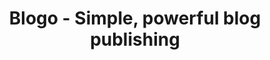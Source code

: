 ---
description: 编辑博客发布到 WordPress，Blogo 和 Medium 上。性冷淡风格。 
layout: post
results:
- artistId: 902111703
  version: '1.0.1'
  primaryGenreName: Productivity
  genreIds:
  - '6007'
  - '6005'
  artworkUrl60: http://is1.mzstatic.com/image/thumb/Purple1/v4/32/a6/36/32a636f7-72f7-9827-3035-bdb0d9f768f2/source/60x60bb.jpg
  minimumOsVersion: '8.4'
  appletvScreenshotUrls: &a []
  sellerName: Blogo Inc.
  supportedDevices:
  - iPad2Wifi
  - iPad23G
  - iPhone4S
  - iPadThirdGen
  - iPadThirdGen4G
  - iPhone5
  - iPodTouchFifthGen
  - iPadFourthGen
  - iPadFourthGen4G
  - iPadMini
  - iPadMini4G
  - iPhone5c
  - iPhone5s
  - iPhone6
  - iPhone6Plus
  - iPodTouchSixthGen
  genres:
  - 效率
  - 社交
  currentVersionReleaseDate: '2016-04-23T01:40:08Z'
  trackName: Blogo - Simple, powerful blog publishing
  isVppDeviceBasedLicensingEnabled: true
  description: "Blogo is a blog publishing app that helps content creators
    to focus on what matters most: publishing the next story.\n\nWe know writing
    is hard, but we firmly believe stories can change the world. So we created
    the simplest, most enjoyable blogging experience we could imagine.\n\nBlogo
    combines simplicity with powerful features and gives you all the tools
    you need to create amazing content from your iPhone, iPad or Mac.\n\nSpread
    the word, change the World.\n\n\n### FEATURES ###\n\nAnywhere, Anytime.
    Always have your blog with you.\n●\tBlogo is available for iPhone, iPad,
    iPod and Mac\n●\tHandoff supported between Apple devices\n●\tRobust \"Offline”
    mode with real preview, perfect for those \"out of the office\" moments\n●\tSmart
    Sync with Evernote (Pro)\n\nBe more focused and productive. Writing was
    never so enjoyable.\n●\tClean, distraction-free interface\n●\tMarkdown
    or visual Rich Text mode\n●\tInline HTML. Perfect for tables, forms and
    HTML embeds\n●\tCode block, supporting all major code languages\n●\tWord
    and characters count with live reading time\n\nBlogging and publishing
    the right way.\n●\tWorks with WordPress.com, self-hosted WordPress 3.4+,
    Medium and Blogger\n●\tList, edit and update existing or new posts, pages
    or drafts\n●\tManage multiple blogs at the same time (Pro)\n●\tModerate
    and reply to comments (Pro)\n●\tSupport for custom fields (Pro)\n●\tCustomize
    slugs, comments and pingback settings for each post\n\nBuilt-in Image
    Editor: Image editing and handling made easy.\n●\tCrop, resize and set
    aspect ratio of your images\n●\tAdjust brightness, contrast and color
    temperature\n●\tEasy Instagram-esque filters such as B&W, Sepia and Vintage\n●\tSet
    a \"Featured Image” with 1-click (WordPress only)\n●\tAdd alt text, caption
    and tooltip information\n\nLive Preview: The only blog editor that smartly
    recognizes your theme.\n●\tLive preview always shows exactly how your
    post will look before publishing\n●\tWorks even when you are in \"Offline
    Mode\"\n●\tWhat you see is what you post. Stop the rework.\n\nSend to
    Blogo share extension: An incredibly easy way of adding content to your
    post.\n●\tSend videos, images, links, pages and quotes from any app with
    one click\n●\tWorks with Youtube, Vimeo, Flickr, Instagram, Twitter, Imgur,
    Getty Images, SoundCloud, Vine and more!\n●\tSimply select Send to Blogo
    from your iOS share extension list\n\nKeep your blog content organized.\n●\tSchedule
    posts\n●\tCategories and tags management panel\n●\tComplete post list
    with integrated search and filters\n●\tTap and hold a post for contextual
    menu\n\niPad Pro Enhanced. A huge boost to your productivity.\n●\tA beautifully
    detailed interface, designed and polished for iPad Pro.\n●\tSplit View
    allows you to use Blogo in multi-tasking with any other app, side by side.\n●\tSmart
    Keyboard will put useful QuickType features and shortcuts at your fingertips.\n\nExtras\n●\tCustomizable
    preferences to fit your blogging workflow\n●\tIntegrated with Notification
    Center\n\nAnd so much more. Blogo is simplicity with power.\n\nBlogo Pro\n•\tAdd
    as many blogs as you want\n•\tSmart Sync your drafts with Evernote\n•\tModerate
    and Reply blog comments\n•\tCustom fields management\n•\tSocial Mirrors\n•\tPrices:
    $9.99 monthly, $69.99 annually\n\nPrice may vary by location. Subscriptions
    will be charged to your credit card through your iTunes account. Your
    subscription will automatically renew unless canceled at least 24 hours
    before the end of the current period. You will not be able to cancel the
    subscription once activated. Manage your subscriptions in Account Settings
    after purchase.\n\n\n### WORLD-CLASS SUPPORT & FEEDBACK ###\nWe are recognized
    for our support and dedication to our customers' success. Please get in
    touch personally with us on Twitter or visit the blog for the latest news:\n\nSupport:
    http://help.getblogo.com\nBlog: http://www.getblogo.com/blog/\nTwitter:
    http://twitter.com/getblogo\n\nCompatibility\nBlogo supports WordPress.com,
    self-hosted WordPress 3.4+, Medium and Blogger"
  price: 0
  trackId: 977160124
  releaseDate: '2016-04-13T22:58:33Z'
  advisories: *a
  screenshotUrls:
  - http://a1.mzstatic.com/us/r30/Purple49/v4/39/36/77/39367740-b3ce-64fa-720e-a9c36311dec6/screen1136x1136.jpeg
  - http://a1.mzstatic.com/us/r30/Purple49/v4/06/37/b2/0637b29d-1ab4-7707-8fc5-410740dc140d/screen1136x1136.jpeg
  - http://a4.mzstatic.com/us/r30/Purple49/v4/ac/57/88/ac578854-bf2b-c0bf-be62-d44ce6a03a8a/screen1136x1136.jpeg
  - http://a2.mzstatic.com/us/r30/Purple49/v4/b3/fd/36/b3fd36d9-a451-b083-3989-c1a5d2ae5431/screen1136x1136.jpeg
  - http://a3.mzstatic.com/us/r30/Purple49/v4/d7/4f/3d/d74f3d4f-eccd-839d-e557-6c046fa7fe4d/screen1136x1136.jpeg
  artistViewUrl: https://itunes.apple.com/cn/developer/blogo-inc/id902111703?uo=4
  primaryGenreId: 6007
  kind: software
  fileSizeBytes: '18445093'
  sellerUrl: http://www.getblogo.com
  trackContentRating: 4+
  bundleId: com.Blogo.ios
  contentAdvisoryRating: 4+
  trackCensoredName: Blogo - Simple, powerful blog publishing
  isGameCenterEnabled: false
  artistName: Blogo, Inc
  languageCodesISO2A:
  - EN
  - PT
  releaseNotes: '### Welcome to Blogo iOS Release Notes! o/

    Hey there! Brand new release for the smartest writers in the World! We
    worked really hard to fix all bugs sent through our support channels and
    now we want some love from you. Look at your device and say "thank you
    guys"... Louder... Ok, now we hear you. :-)


    ### Bug Fixes and Improvements

    - Blogger wasn''t working at all. No more white screen when adding a Blogger
    blog. Thanks for the feedback Daud, SDeeJ and Dougrogers!

    - Fixed a crash caused by concurrent database access.  Yeah, really.

    - Fixed a crash that may have affected posts actions like sync, update,
    and delete. Sorry for that.

    - Paste on iPad PRO doesn''t close the editor anymore.

    - No more "Empty Posts" on the post list.

    - If you change your password on WordPress, Blogo will be more polite
    and ask you for the new password (error 403).

    - Changing blog alias wasn''t working very well. It''s all right now.

    - Post created after first preview is properly deleted. No more laziness
    here.


    ### Recent feedbacks and reviews

    Thank you so much for all reviews, tweets and emails. Even the critical
    ones. You are making us build an AMAZING product, really.


    We hope you all like it! If you have any question or just want to share
    your thoughts about Blogo drop us a line at support@getblogo.com or @getblogo
    on twitter. Say that you read our release notes and we''ll surprise you!
    :)'
  features:
  - iosUniversal
  wrapperType: software
  artworkUrl512: http://is1.mzstatic.com/image/thumb/Purple1/v4/32/a6/36/32a636f7-72f7-9827-3035-bdb0d9f768f2/source/512x512bb.jpg
  artworkUrl100: http://is1.mzstatic.com/image/thumb/Purple1/v4/32/a6/36/32a636f7-72f7-9827-3035-bdb0d9f768f2/source/100x100bb.jpg
  trackViewUrl: https://geo.itunes.apple.com/cn/app/blogo-simple-powerful-blog/id977160124?mt=8&uo=4
  formattedPrice: 免费
  currency: CNY
  ipadScreenshotUrls:
  - http://a2.mzstatic.com/us/r30/Purple49/v4/85/08/6b/85086bfa-f569-69ab-c942-ec7c149b5f3a/screen480x480.jpeg
  - http://a3.mzstatic.com/us/r30/Purple49/v4/dc/cf/0f/dccf0fe1-bf0d-5f0b-af91-2aabca06aabd/screen480x480.jpeg
  - http://a4.mzstatic.com/us/r30/Purple49/v4/00/11/33/001133e4-1318-f42f-ddfb-f32d1333d913/screen480x480.jpeg
  - http://a3.mzstatic.com/us/r30/Purple49/v4/ca/34/5b/ca345b6d-3961-6c58-bb5d-8ee141744018/screen480x480.jpeg
  - http://a5.mzstatic.com/us/r30/Purple49/v4/58/69/42/58694275-f0db-5ca6-d891-a30750601484/screen480x480.jpeg
category: 效率
tags: tag1
resultCount: 1
title: Blogo - Simple, powerful blog publishing

---